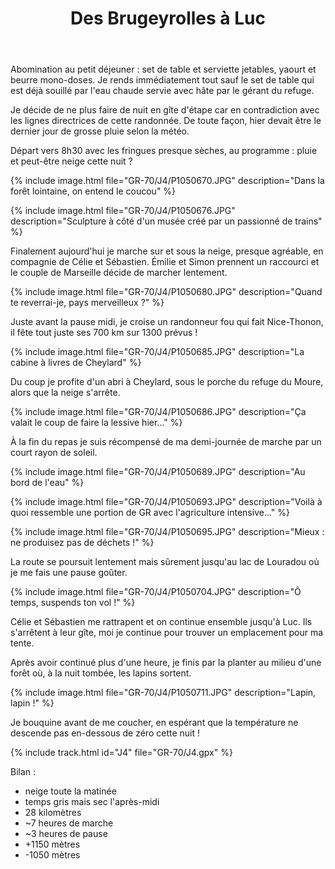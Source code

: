 ﻿---
title: "Des Brugeyrolles à Luc"
permalink: /GR-70/J4/
sidebar:
  nav: "gr_70"
enable_tracks: true
---

Abomination au petit déjeuner : set de table et serviette jetables, yaourt et beurre mono-doses. Je rends immédiatement tout sauf le set de table qui est déjà souillé par l'eau chaude servie avec hâte par le gérant du refuge.

Je décide de ne plus faire de nuit en gîte d'étape car en contradiction avec les lignes directrices de cette randonnée. De toute façon, hier devait être le dernier jour de grosse pluie selon la météo.

Départ vers 8h30 avec les fringues presque sèches, au programme : pluie et peut-être neige cette nuit ?

{% include image.html file="GR-70/J4/P1050670.JPG" description="Dans la forêt lointaine, on entend le coucou" %}

{% include image.html file="GR-70/J4/P1050676.JPG" description="Sculpture à côté d'un musée créé par un passionné de trains" %}

Finalement aujourd'hui je marche sur et sous la neige, presque agréable, en compagnie de Célie et Sébastien.
Émilie et Simon prennent un raccourci et le couple de Marseille décide de marcher lentement.

{% include image.html file="GR-70/J4/P1050680.JPG" description="Quand te reverrai-je, pays merveilleux ?" %}

Juste avant la pause midi, je croise un randonneur fou qui fait Nice-Thonon, il fête tout juste ses 700 km sur 1300 prévus !

{% include image.html file="GR-70/J4/P1050685.JPG" description="La cabine à livres de Cheylard" %}

Du coup je profite d'un abri à Cheylard, sous le porche du refuge du Moure, alors que la neige s'arrête.

{% include image.html file="GR-70/J4/P1050686.JPG" description="Ça valait le coup de faire la lessive hier..." %}

À la fin du repas je suis récompensé de ma demi-journée de marche par un court rayon de soleil.

{% include image.html file="GR-70/J4/P1050689.JPG" description="Au bord de l'eau" %}

{% include image.html file="GR-70/J4/P1050693.JPG" description="Voilà à quoi ressemble une portion de GR avec l'agriculture intensive..." %}

{% include image.html file="GR-70/J4/P1050695.JPG" description="Mieux : ne produisez pas de déchets !" %}

La route se poursuit lentement mais sûrement jusqu'au lac de Louradou où je me fais une pause goûter.

{% include image.html file="GR-70/J4/P1050704.JPG" description="Ô temps, suspends ton vol !" %}

Célie et Sébastien me rattrapent et on continue ensemble jusqu'à Luc. Ils s'arrêtent à leur gîte, moi je continue pour trouver un emplacement pour ma tente.

Après avoir continué plus d'une heure, je finis par la planter au milieu d'une forêt où, à la nuit tombée, les lapins sortent.

{% include image.html file="GR-70/J4/P1050711.JPG" description="Lapin, lapin !" %}

Je bouquine avant de me coucher, en espérant que la température ne descende pas en-dessous de zéro cette nuit !

{% include track.html id="J4" file="GR-70/J4.gpx" %}

Bilan :
* neige toute la matinée
* temps gris mais sec l'après-midi
* 28 kilomètres
* ~7 heures de marche
* ~3 heures de pause
* +1150 mètres
* -1050 mètres
